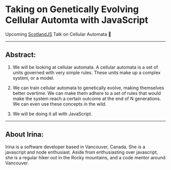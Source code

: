# Taking on Genetically Evolving Cellular Automta with JavaScript

Upcoming [ScotlandJS](https://scotlandjs.com/) Talk on Cellular Automata :dancer: 

---

## Abstract:
1. We will be looking at cellular automata. A cellular automata is a set of units governed with very simple rules. These units make up a complex system, or a model.

2. We can train cellular automata to genetically evolve, making themselves better overtime. We can make them adhere to a set of rules that would make the system reach a certain outcome at the end of N generations. We can even use these concepts in the wild.

3. We will be doing it all with JavaScript.

---

## About Irina:

Irina is a software developer based in Vancouver, Canada. She is a javascript and node enthusiast. Aside from enthusiasting over javascript, she is a regular hiker out in the Rocky mountains, and a code mentor around Vancouver.
